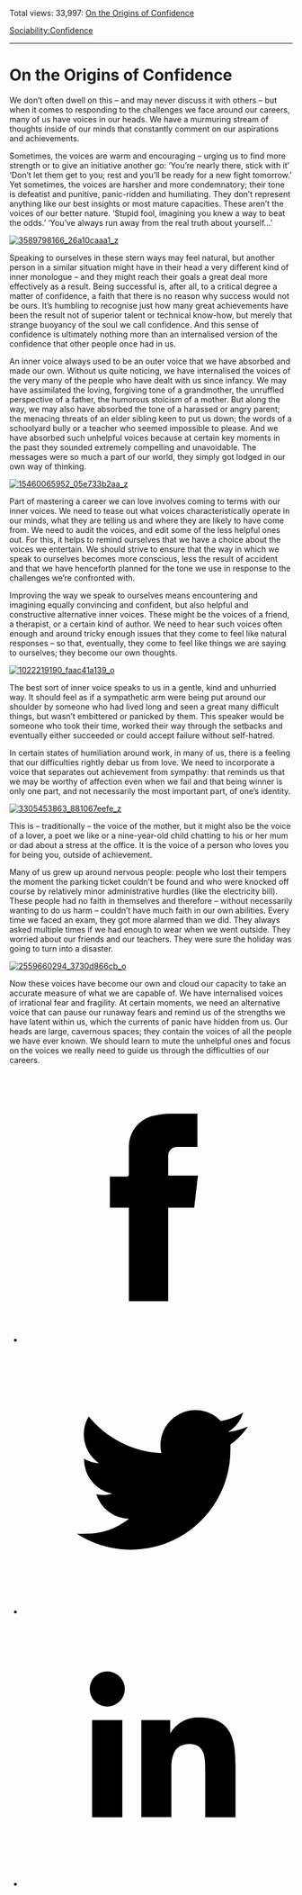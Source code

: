 Total views: 33,997: [On the Origins of Confidence](https://www.theschooloflife.com/thebookoflife/on-the-origins-of-confidence/)

[Sociability:](https://www.theschooloflife.com/thebookoflife/category/sociability/)[Confidence](https://www.theschooloflife.com/thebookoflife/category/sociability/confidence/)

* * *

# On the Origins of Confidence
<style>
						.alignnone {
  display: block;
  margin-left: auto;
  margin-right: auto;
  align: center:
}

.addtoany_share_save_container {
display:none;
}

.wp-block-image {
		display: block;
  margin-left: auto;
  margin-right: auto;
  width: 50%;
}

.aligncenter {
display: block;
  margin-left: auto;
  margin-right: auto;
  align: center:
}

@media only screen and (max-width: 500px) {
  .wp-block-image {
		display: block;
  margin-left: auto;
  margin-right: auto;
  width: 100%;
} }

h1 {max-width: 600px !important;
}
.s18-single-post .content-area .site-main article .post-cat-header-display + .old-wrapper p {
    font-size: 1.200em
}
						</style>

We don’t often dwell on this – and may never discuss it with others – but when it comes to responding to the challenges we face around our careers, many of us have voices in our heads. We have a murmuring stream of thoughts inside of our minds that constantly comment on our aspirations and achievements.

Sometimes, the voices are warm and encouraging – urging us to find more strength or to give an initiative another go: ‘You’re nearly there, stick with it’ ‘Don’t let them get to you; rest and you’ll be ready for a new fight tomorrow.’ Yet sometimes, the voices are harsher and more condemnatory; their tone is defeatist and punitive, panic-ridden and humiliating. They don’t represent anything like our best insights or most mature capacities. These aren’t the voices of our better nature. ‘Stupid fool, imagining you knew a way to beat the odds.’ ‘You’ve always run away from the real truth about yourself…’

[![3589798166_26a10caaa1_z](https://www.theschooloflife.com/thebookoflife/wp-content/uploads/2016/05/3589798166_26a10caaa1_z1.jpg)](http://www.thebookoflife.org/wp-content/uploads/2016/05/3589798166_26a10caaa1_z1.jpg)

Speaking to ourselves in these stern ways may feel natural, but another person in a similar situation might have in their head a very different kind of inner monologue – and they might reach their goals a great deal more effectively as a result. Being successful is, after all, to a critical degree a matter of confidence, a faith that there is no reason why success would not be ours. It’s humbling to recognise just how many great achievements have been the result not of superior talent or technical know-how, but merely that strange buoyancy of the soul we call confidence. And this sense of confidence is ultimately nothing more than an internalised version of the confidence that other people once had in us.

An inner voice always used to be an outer voice that we have absorbed and made our own. Without us quite noticing, we have internalised the voices of the very many of the people who have dealt with us since infancy. We may have assimilated the loving, forgiving tone of a grandmother, the unruffled perspective of a father, the humorous stoicism of a mother. But along the way, we may also have absorbed the tone of a harassed or angry parent; the menacing threats of an elder sibling keen to put us down; the words of a schoolyard bully or a teacher who seemed impossible to please. And we have absorbed such unhelpful voices because at certain key moments in the past they sounded extremely compelling and unavoidable. The messages were so much a part of our world, they simply got lodged in our own way of thinking.

[![15460065952_05e733b2aa_z](https://www.theschooloflife.com/thebookoflife/wp-content/uploads/2016/05/15460065952_05e733b2aa_z.jpg)](http://www.thebookoflife.org/wp-content/uploads/2016/05/15460065952_05e733b2aa_z.jpg)

Part of mastering a career we can love involves coming to terms with our inner voices. We need to tease out what voices characteristically operate in our minds, what they are telling us and where they are likely to have come from. We need to audit the voices, and edit some of the less helpful ones out. For this, it helps to remind ourselves that we have a choice about the voices we entertain. We should strive to ensure that the way in which we speak to ourselves becomes more conscious, less the result of accident and that we have henceforth planned for the tone we use in response to the challenges we’re confronted with.

Improving the way we speak to ourselves means encountering and imagining equally convincing and confident, but also helpful and constructive alternative inner voices. These might be the voices of a friend, a therapist, or a certain kind of author. We need to hear such voices often enough and around tricky enough issues that they come to feel like natural responses – so that, eventually, they come to feel like things we are saying to ourselves; they become our own thoughts.

[![1022219190_faac41a139_o](https://www.theschooloflife.com/thebookoflife/wp-content/uploads/2016/05/1022219190_faac41a139_o.jpg)](http://www.thebookoflife.org/wp-content/uploads/2016/05/1022219190_faac41a139_o.jpg)

The best sort of inner voice speaks to us in a gentle, kind and unhurried way. It should feel as if a sympathetic arm were being put around our shoulder by someone who had lived long and seen a great many difficult things, but wasn’t embittered or panicked by them. This speaker would be someone who took their time, worked their way through the setbacks and eventually either succeeded or could accept failure without self-hatred.

In certain states of humiliation around work, in many of us, there is a feeling that our difficulties rightly debar us from love. We need to incorporate a voice that separates out achievement from sympathy: that reminds us that we may be worthy of affection even when we fail and that being winner is only one part, and not necessarily the most important part, of one’s identity.

[![3305453863_881067eefe_z](https://www.theschooloflife.com/thebookoflife/wp-content/uploads/2016/05/3305453863_881067eefe_z.jpg)](http://www.thebookoflife.org/wp-content/uploads/2016/05/3305453863_881067eefe_z.jpg)

This is – traditionally – the voice of the mother, but it might also be the voice of a lover, a poet we like or a nine-year-old child chatting to his or her mum or dad about a stress at the office. It is the voice of a person who loves you for being you, outside of achievement.

Many of us grew up around nervous people: people who lost their tempers the moment the parking ticket couldn’t be found and who were knocked off course by relatively minor administrative hurdles (like the electricity bill). These people had no faith in themselves and therefore – without necessarily wanting to do us harm – couldn’t have much faith in our own abilities. Every time we faced an exam, they got more alarmed than we did. They always asked multiple times if we had enough to wear when we went outside. They worried about our friends and our teachers. They were sure the holiday was going to turn into a disaster.

[![2559660294_3730d866cb_o](https://www.theschooloflife.com/thebookoflife/wp-content/uploads/2016/05/2559660294_3730d866cb_o.jpg)](http://www.thebookoflife.org/wp-content/uploads/2016/05/2559660294_3730d866cb_o.jpg)

Now these voices have become our own and cloud our capacity to take an accurate measure of what we are capable of. We have internalised voices of irrational fear and fragility. At certain moments, we need an alternative voice that can pause our runaway fears and remind us of the strengths we have latent within us, which the currents of panic have hidden from us. Our heads are large, cavernous spaces; they contain the voices of all the people we have ever known. We should learn to mute the unhelpful ones and focus on the voices we really need to guide us through the difficulties of our careers.

<style>
    .iframe-class { display: block !important; }
</style>

- [<svg xmlns="http://www.w3.org/2000/svg" viewbox="0 0 26 26"><title>Facebook</title>
                    <g>
                        <path d="M8.38,10H9.92c.2,0,.29,0,.29-.28,0-.82,0-1.64,0-2.46a3.05,3.05,0,0,1,2.57-3.15A7.22,7.22,0,0,1,14,3.95c.86,0,1.71,0,2.57,0h.25v3.2h-2A.85.85,0,0,0,14,8c0,.62,0,1.24,0,1.91h2.87L16.51,13H14v9H10.21V13H8.38Z"></path>
                    </g>
                </svg>](http://www.facebook.com/sharer/sharer.php?u=https://www.theschooloflife.com/thebookoflife/on-the-origins-of-confidence/)
- [<svg xmlns="http://www.w3.org/2000/svg" viewbox="0 0 26 26"><title>Twitter</title>
                    <path d="M21.69,7.9a6.75,6.75,0,0,1-1.94.53,3.39,3.39,0,0,0,1.48-1.87,6.76,6.76,0,0,1-2.14.82,3.38,3.38,0,0,0-5.75,3.08,9.59,9.59,0,0,1-7-3.53,3.38,3.38,0,0,0,1,4.51A3.36,3.36,0,0,1,5.89,11v0A3.38,3.38,0,0,0,8.6,14.37a3.39,3.39,0,0,1-1.53.06,3.38,3.38,0,0,0,3.15,2.35A6.78,6.78,0,0,1,6,18.22a6.87,6.87,0,0,1-.81,0A9.6,9.6,0,0,0,20,10.08q0-.22,0-.44A6.86,6.86,0,0,0,21.69,7.9Z"></path>
                </svg>](http://twitter.com/share?url=https://www.theschooloflife.com/thebookoflife/on-the-origins-of-confidence/&text=&via=theschooloflife)
- [<svg xmlns="http://www.w3.org/2000/svg" viewbox="0 0 26 26"><title>LinkedIn</title>
<path class="cls-2" d="M6.67,10H9.58v9.36H6.67ZM8.13,5.32A1.69,1.69,0,1,1,6.44,7,1.69,1.69,0,0,1,8.13,5.32"></path><path class="cls-2" d="M11.41,10H14.2v1.28h0A3.06,3.06,0,0,1,17,9.75c2.95,0,3.49,1.94,3.49,4.46v5.14H17.57V14.79c0-1.09,0-2.48-1.51-2.48s-1.75,1.18-1.75,2.4v4.63H11.41Z"></path></svg>](https://www.linkedin.com/shareArticle?mini=true&url=https://www.theschooloflife.com/thebookoflife/on-the-origins-of-confidence/)
